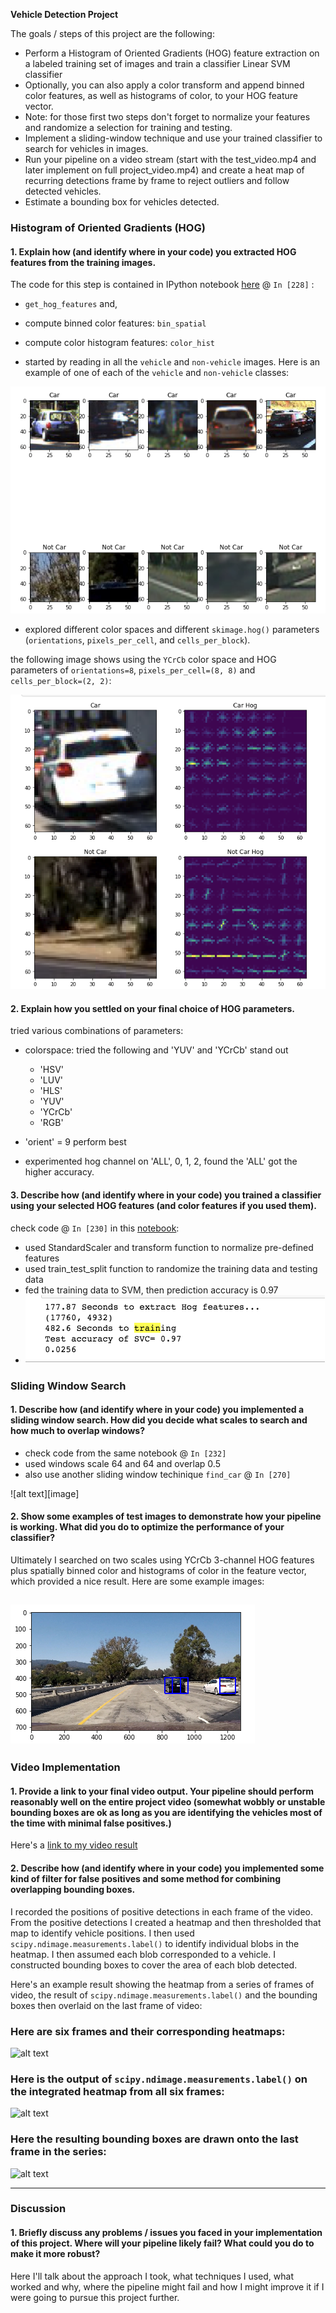 
**Vehicle Detection Project**

The goals / steps of this project are the following:

* Perform a Histogram of Oriented Gradients (HOG) feature extraction on a labeled training set of images and train a classifier Linear SVM classifier
* Optionally, you can also apply a color transform and append binned color features, as well as histograms of color, to your HOG feature vector. 
* Note: for those first two steps don't forget to normalize your features and randomize a selection for training and testing.
* Implement a sliding-window technique and use your trained classifier to search for vehicles in images.
* Run your pipeline on a video stream (start with the test_video.mp4 and later implement on full project_video.mp4) and create a heat map of recurring detections frame by frame to reject outliers and follow detected vehicles.
* Estimate a bounding box for vehicles detected.

[//]: # (Image References)
[image1]: ./writeup-images/non-vehicle-and-vehicle.png
[image2]: ./writeup-images/hog-examples.png
[image3]: ./writeup-images/accuracy.png
[image4]: ./writeup-images/find-car.png


[image4]: ./examples/sliding_window.jpg
[image5]: ./examples/bboxes_and_heat.png
[image6]: ./examples/labels_map.png
[image7]: ./examples/output_bboxes.png
[video1]: ./project_video.mp4




### Histogram of Oriented Gradients (HOG)

#### 1. Explain how (and identify where in your code) you extracted HOG features from the training images.

The code for this step is contained in IPython notebook [here](https://github.com/BingbingLai/carnd-project-5/blob/master/object_detection_project.ipynb) @ `In [228]` :

- `get_hog_features` and,
-  compute binned color features: `bin_spatial`
-  compute color histogram features: `color_hist`

- started by reading in all the `vehicle` and `non-vehicle` images.  Here is an example of one of each of the `vehicle` and `non-vehicle` classes:

![alt text][image1]


- explored different color spaces and different `skimage.hog()` parameters (`orientations`, `pixels_per_cell`, and `cells_per_block`). 

the following image shows using the `YCrCb` color space and HOG parameters of `orientations=8`, `pixels_per_cell=(8, 8)` and `cells_per_block=(2, 2)`:


![alt text][image2]

#### 2. Explain how you settled on your final choice of HOG parameters.
tried various combinations of parameters:

- colorspace: tried the following and 'YUV' and 'YCrCb' stand out
	- 'HSV'
	- 'LUV'
	- 'HLS'
	- 'YUV'
	- 'YCrCb'
	- 'RGB'
	
- 'orient' = 9 perform best  

- experimented hog channel on 'ALL', 0, 1, 2, found the 'ALL' got the higher accuracy. 



#### 3. Describe how (and identify where in your code) you trained a classifier using your selected HOG features (and color features if you used them).

check code @ `In [230]` in this [notebook](https://github.com/BingbingLai/carnd-project-5/blob/master/object_detection_project.ipynb):

- used StandardScaler and transform function to normalize pre-defined features
- used train_test_split function to randomize the training data and testing data
- fed the training data to SVM, then prediction accuracy is 0.97
- ![alt text][image3]




### Sliding Window Search

#### 1. Describe how (and identify where in your code) you implemented a sliding window search.  How did you decide what scales to search and how much to overlap windows?

- check code from the same notebook @ `In [232]`
- used windows scale 64 and 64 and overlap 0.5
- also use another sliding window techinique `find_car` @ `In [270]`

![alt text][image]

#### 2. Show some examples of test images to demonstrate how your pipeline is working.  What did you do to optimize the performance of your classifier?

Ultimately I searched on two scales using YCrCb 3-channel HOG features plus spatially binned color and histograms of color in the feature vector, which provided a nice result.  Here are some example images:

![alt text][image4]
---

### Video Implementation

#### 1. Provide a link to your final video output.  Your pipeline should perform reasonably well on the entire project video (somewhat wobbly or unstable bounding boxes are ok as long as you are identifying the vehicles most of the time with minimal false positives.)
Here's a [link to my video result](./project_video.mp4)


#### 2. Describe how (and identify where in your code) you implemented some kind of filter for false positives and some method for combining overlapping bounding boxes.

I recorded the positions of positive detections in each frame of the video.  From the positive detections I created a heatmap and then thresholded that map to identify vehicle positions.  I then used `scipy.ndimage.measurements.label()` to identify individual blobs in the heatmap.  I then assumed each blob corresponded to a vehicle.  I constructed bounding boxes to cover the area of each blob detected.  

Here's an example result showing the heatmap from a series of frames of video, the result of `scipy.ndimage.measurements.label()` and the bounding boxes then overlaid on the last frame of video:

### Here are six frames and their corresponding heatmaps:

![alt text][image5]

### Here is the output of `scipy.ndimage.measurements.label()` on the integrated heatmap from all six frames:
![alt text][image6]

### Here the resulting bounding boxes are drawn onto the last frame in the series:
![alt text][image7]



---

### Discussion

#### 1. Briefly discuss any problems / issues you faced in your implementation of this project.  Where will your pipeline likely fail?  What could you do to make it more robust?

Here I'll talk about the approach I took, what techniques I used, what worked and why, where the pipeline might fail and how I might improve it if I were going to pursue this project further.  

